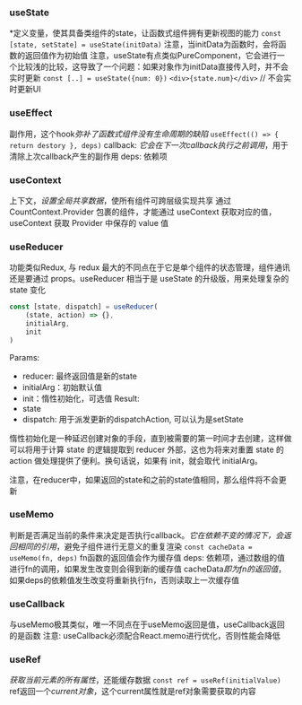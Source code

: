 <!--
 * @Author: LeonardoSya 2246866774@qq.com
 * @Date: 2023-12-05 19:04:21
 * @LastEditors: LeonardoSya 2246866774@qq.com
 * @LastEditTime: 2023-12-06 11:01:12
 * @FilePath: \React\深入理解React Hooks\2_React_v16_hooks.md
 * @Description: 这是默认设置,请设置`customMade`, 打开koroFileHeader查看配置 进行设置: https://github.com/OBKoro1/koro1FileHeader/wiki/%E9%85%8D%E7%BD%AE
-->
### useState
*定义变量，使其具备类组件的state，让函数式组件拥有更新视图的能力
`const [state, setState] = useState(initData)`
注意，当initData为函数时，会将函数的返回值作为初始值
注意，useState有点类似PureComponent，它会进行一个比较浅的比较，这导致了一个问题：如果对象作为initData直接传入时，并不会实时更新
    `const [..] = useState({num: 0})`
    `<div>{state.num}</div>`  // 不会实时更新UI


### useEffect
副作用，这个hook*弥补了函数式组件没有生命周期的缺陷*
`useEffect(() => { return destory }, deps)`
callback: *它会在下一次callback执行之前调用*，用于清除上次callback产生的副作用
deps: 依赖项

### useContext 
上下文，*设置全局共享数据*，使所有组件可跨层级实现共享
通过 CountContext.Provider 包裹的组件，才能通过 useContext 获取对应的值，useContext 获取 Provider 中保存的 value 值

### useReducer
功能类似Redux, 与 redux 最大的不同点在于它是单个组件的状态管理，组件通讯还是要通过 props。useReducer 相当于是 useState 的升级版，用来处理复杂的 state 变化
```js
const [state, dispatch] = useReducer(
    (state, action) => {},
    initialArg,
    init
)
```
Params:
- reducer: 最终返回值是新的state
- initialArg：初始默认值
- init：惰性初始化，可选值
Result:
- state
- dispatch: 用于派发更新的dispatchAction, 可以认为是setState

惰性初始化是一种延迟创建对象的手段，直到被需要的第一时间才去创建，这样做可以将用于计算 state 的逻辑提取到 reducer 外部，这也为将来对重置 state 的 action 做处理提供了便利。换句话说，如果有 init，就会取代 initialArg。

注意，在reducer中，如果返回的state和之前的state值相同，那么组件将不会更新


### useMemo 
判断是否满足当前的条件来决定是否执行callback。*它在依赖不变的情况下，会返回相同的引用*，避免子组件进行无意义的重复渲染
`const cacheData = useMemo(fn, deps)`
fn函数的返回值会作为缓存值
deps: 依赖项，通过数组的值进行fn的调用，如果发生改变则会得到新的缓存值
cacheData*即为fn的返回值*，如果deps的依赖值发生改变将重新执行fn，否则读取上一次缓存值

### useCallback 
与useMemo极其类似，唯一不同点在于useMemo返回是值，useCallback返回的是函数
注意: useCallback必须配合React.memo进行优化，否则性能会降低


### useRef
*获取当前元素的所有属性*，还能缓存数据
`const ref = useRef(initialValue)`
ref返回一个*current对象*，这个current属性就是ref对象需要获取的内容